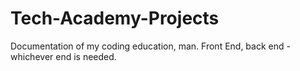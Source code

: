 # Tech-Academy-Projects
Documentation of my coding education, man.
Front End, back end - whichever end is needed. 
